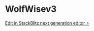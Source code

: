 # WolfWisev3

[Edit in StackBlitz next generation editor ⚡️](https://stackblitz.com/~/github.com/tsantoorjian/WolfWisev3)